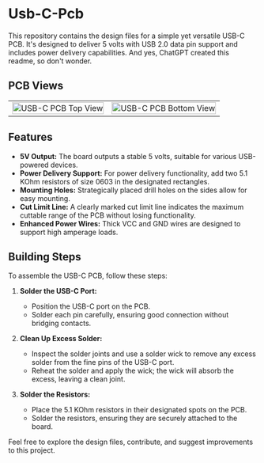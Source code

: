 # Usb-C-Pcb

This repository contains the design files for a simple yet versatile USB-C PCB. It's designed to deliver 5 volts with USB 2.0 data pin support and includes power delivery capabilities. And yes, ChatGPT created this readme, so don't wonder.

## PCB Views

<table>
  <tr>
    <td><img src="https://github.com/DoganM95/Usb-C-Pcb/assets/38842553/076af51b-7ad3-4af9-b62b-d0bfeede7e81" alt="USB-C PCB Top View" width="100%"/></td>
    <td><img src="https://github.com/DoganM95/Usb-C-Pcb/assets/38842553/5c609ceb-8db7-49a8-9a2c-ab538c2fb626" alt="USB-C PCB Bottom View" width="100%"/></td>
  </tr>
</table>

## Features

- **5V Output:** The board outputs a stable 5 volts, suitable for various USB-powered devices.
- **Power Delivery Support:** For power delivery functionality, add two 5.1 KOhm resistors of size 0603 in the designated rectangles.
- **Mounting Holes:** Strategically placed drill holes on the sides allow for easy mounting.
- **Cut Limit Line:** A clearly marked cut limit line indicates the maximum cuttable range of the PCB without losing functionality.
- **Enhanced Power Wires:** Thick VCC and GND wires are designed to support high amperage loads.

## Building Steps

To assemble the USB-C PCB, follow these steps:

1. **Solder the USB-C Port:**
   - Position the USB-C port on the PCB.
   - Solder each pin carefully, ensuring good connection without bridging contacts.

2. **Clean Up Excess Solder:**
   - Inspect the solder joints and use a solder wick to remove any excess solder from the fine pins of the USB-C port.
   - Reheat the solder and apply the wick; the wick will absorb the excess, leaving a clean joint.

3. **Solder the Resistors:**
   - Place the 5.1 KOhm resistors in their designated spots on the PCB.
   - Solder the resistors, ensuring they are securely attached to the board.
  
Feel free to explore the design files, contribute, and suggest improvements to this project.
